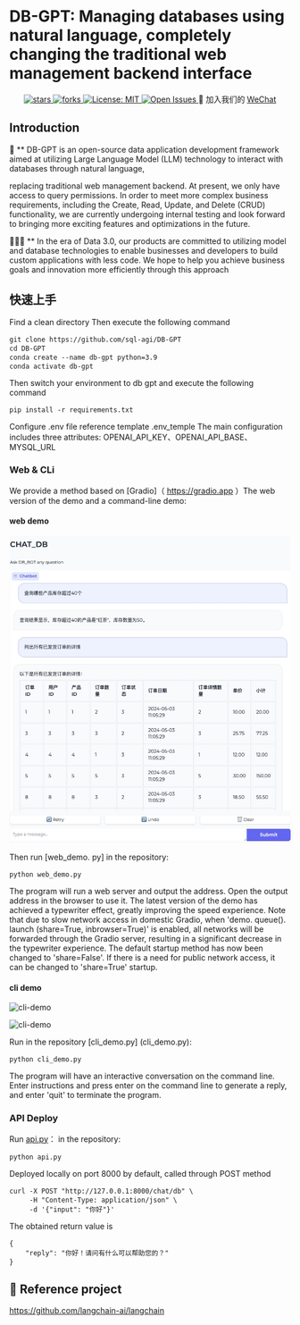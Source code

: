 # DB-GPT: Managing databases using natural language, completely changing the traditional web management backend interface


<div align="center">
  <p>
    <a href="https://github.com/sql-agi/DB-GPT">
        <img alt="stars" src="https://img.shields.io/github/stars/sql-agi" />
    </a>
    <a href="https://github.com/sql-agi/DB-GPT">
        <img alt="forks" src="https://img.shields.io/github/forks/sql-agi/db-gpt" />
    </a>
    <a href="https://opensource.org/licenses/MIT">
      <img alt="License: MIT" src="https://img.shields.io/github/license/sql-agi/db-gpt" />
    </a>
    <a href="https://github.com/sql-agi/DB-GPT/issues">
      <img alt="Open Issues" src="https://img.shields.io/github/issues-raw/sql-agi/DB-GPT" />
    </a>
    👋 加入我们的 <a href="resources/WECHAT.md" target="_blank">WeChat</a>
  </p>
</div>

## Introduction
🤖 ** DB-GPT is an open-source data application development framework aimed at utilizing Large Language Model (LLM) technology to interact with databases through natural language, 

replacing traditional web management backend. At present, we only have access to query permissions. In order to meet more complex business requirements, including the Create, Read, Update, and Delete (CRUD) functionality, we are currently undergoing internal testing and look forward to bringing more exciting features and optimizations in the future.

🚀🚀🚀 ** In the era of Data 3.0, our products are committed to utilizing model and database technologies to enable businesses and developers to build custom applications with less code. We hope to help you achieve business goals and innovation more efficiently through this approach

## 快速上手
Find a clean directory Then execute the following command
```shell
git clone https://github.com/sql-agi/DB-GPT
cd DB-GPT
conda create --name db-gpt python=3.9
conda activate db-gpt
```
Then switch your environment to db gpt and execute the following command
```shell
pip install -r requirements.txt
```

Configure .env file reference template .env_temple
The main configuration includes three attributes: OPENAI_API_KEY、OPENAI_API_BASE、MYSQL_URL

### Web & CLi
We provide a method based on [Gradio]（ https://gradio.app ）The web version of the demo and a command-line demo:

#### web demo
![web-demo](resources/web.jpg)

Then run [web_demo. py] in the repository:

```shell
python web_demo.py
```

The program will run a web server and output the address. Open the output address in the browser to use it. The latest version of the demo has achieved a typewriter effect, greatly improving the speed experience. Note that due to slow network access in domestic Gradio, when 'demo. queue(). launch (share=True, inbrowser=True)' is enabled, all networks will be forwarded through the Gradio server, resulting in a significant decrease in the typewriter experience. The default startup method has now been changed to 'share=False'. If there is a need for public network access, it can be changed to 'share=True' startup.

#### cli demo
![cli-demo](resources/cli_01.png)

![cli-demo](resources/cli_02.png)

Run in the repository [cli_demo.py] (cli_demo.py):

```shell
python cli_demo.py
```

The program will have an interactive conversation on the command line. Enter instructions and press enter on the command line to generate a reply, and enter 'quit' to terminate the program.

### API Deploy

Run [api.py](api.py)： in the repository:

```shell
python api.py
```
Deployed locally on port 8000 by default, called through POST method

```shell
curl -X POST "http://127.0.0.1:8000/chat/db" \
     -H "Content-Type: application/json" \
     -d '{"input": "你好"}'
```
The obtained return value is

```shell
{
    "reply": "你好！请问有什么可以帮助您的？"
}
```



## 🤗 Reference project
https://github.com/langchain-ai/langchain